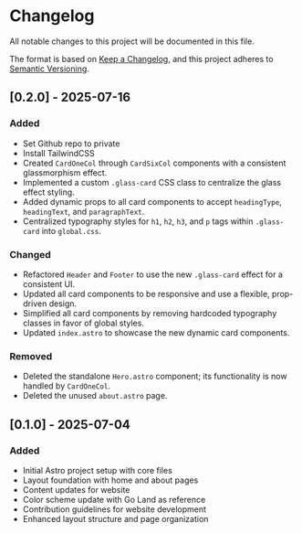# Changelog

All notable changes to this project will be documented in this file.

The format is based on [Keep a Changelog](https://keepachangelog.com/en/1.0.0/),
and this project adheres to [Semantic Versioning](https://semver.org/spec/v2.0.0.html).

## [0.2.0] - 2025-07-16

### Added
- Set Github repo to private
- Install TailwindCSS
- Created `CardOneCol` through `CardSixCol` components with a consistent glassmorphism effect.
- Implemented a custom `.glass-card` CSS class to centralize the glass effect styling.
- Added dynamic props to all card components to accept `headingType`, `headingText`, and `paragraphText`.
- Centralized typography styles for `h1`, `h2`, `h3`, and `p` tags within `.glass-card` into `global.css`.

### Changed
- Refactored `Header` and `Footer` to use the new `.glass-card` effect for a consistent UI.
- Updated all card components to be responsive and use a flexible, prop-driven design.
- Simplified all card components by removing hardcoded typography classes in favor of global styles.
- Updated `index.astro` to showcase the new dynamic card components.

### Removed
- Deleted the standalone `Hero.astro` component; its functionality is now handled by `CardOneCol`.
- Deleted the unused `about.astro` page.

## [0.1.0] - 2025-07-04

### Added
- Initial Astro project setup with core files
- Layout foundation with home and about pages
- Content updates for website
- Color scheme update with Go Land as reference
- Contribution guidelines for website development
- Enhanced layout structure and page organization